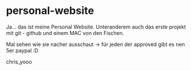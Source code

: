 # personal-website

Ja... das ist meine Personal Website.
Unteranderem auch das erste projekt mit git - github und einem MAC von den Fischen.

Mal sehen wie sie nacher ausschaut -> für jeden der approved gibt es nen 5er paypal :D

chris_yooo

